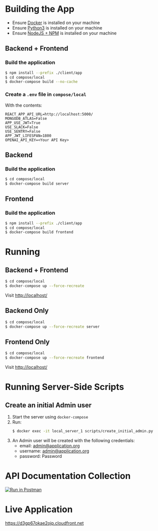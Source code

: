# Building the App

- Ensure [Docker](https://docs.docker.com/get-docker/) is installed on your machine
- Ensure [Python3](https://www.python.org/downloads/) is installed on your machine
- Ensure [NodeJS + NPM](https://nodejs.org/en/download/) is installed on your machine


## Backend + Frontend

### Build the application

```sh
$ npm install --prefix ./client/app
$ cd compose/local
$ docker-compose build --no-cache
```

### Create a `.env` file in `compose/local`
With the contents:
```env
REACT_APP_API_URL=http://localhost:5000/
MONGODB_ATLAS=False
APP_USE_JWT=True
USE_SLACK=False
USE_SENTRY=False
APP_JWT_LIFESPAN=1800
OPENAI_API_KEY=<Your API Key>
```

## Backend

### Build the application

```sh
$ cd compose/local
$ docker-compose build server
```

## Frontend

### Build the application

```sh
$ npm install --prefix ./client/app
$ cd compose/local
$ docker-compose build frontend
```

# Running

## Backend + Frontend

```sh
$ cd compose/local
$ docker-compose up --force-recreate
```

Visit [http://localhost/](http://localhost/)

## Backend Only

```sh
$ cd compose/local
$ docker-compose up --force-recreate server
```

## Frontend Only

```sh
$ cd compose/local
$ docker-compose up --force-recreate frontend
```

Visit [http://localhost/](http://localhost/)

# Running Server-Side Scripts

## Create an initial Admin user

1. Start the server using `docker-compose`
2. Run:
    ```sh
    $ docker exec -it local_server_1 scripts/create_initial_admin.py
    ```
3. An Admin user will be created with the following credentials:
    - email: admin@application.org
    - username: admin@application.org
    - password: Password

# API Documentation Collection

[![Run in Postman](https://run.pstmn.io/button.svg)](https://god.gw.postman.com/run-collection/8610254-379e4614-3297-40e1-924c-e34cb9e677bb?action=collection%2Ffork&collection-url=entityId%3D8610254-379e4614-3297-40e1-924c-e34cb9e677bb%26entityType%3Dcollection%26workspaceId%3Ddb930828-a68a-4dc0-8e82-c763986bd6eb)

# Live Application

https://d3gp67okae2ojp.cloudfront.net
